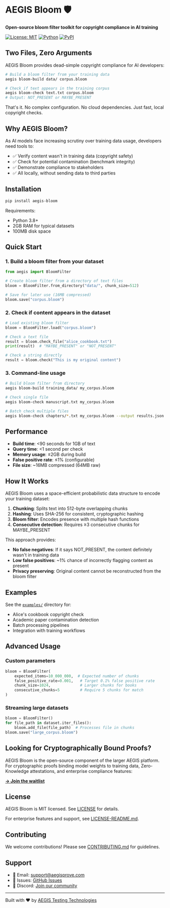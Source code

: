 # AEGIS Bloom 🛡️

**Open-source bloom filter toolkit for copyright compliance in AI training**

[![License: MIT](https://img.shields.io/badge/License-MIT-yellow.svg)](https://opensource.org/licenses/MIT)
[![Python](https://img.shields.io/badge/python-3.8%2B-blue)](https://www.python.org/downloads/)
[![PyPI](https://img.shields.io/pypi/v/aegis-bloom)](https://pypi.org/project/aegis-bloom/)

## Two Files, Zero Arguments

AEGIS Bloom provides dead-simple copyright compliance for AI developers:

```bash
# Build a bloom filter from your training data
aegis bloom-build data/ corpus.bloom

# Check if text appears in the training corpus
aegis bloom-check text.txt corpus.bloom
# Output: NOT_PRESENT or MAYBE_PRESENT
```

That's it. No complex configuration. No cloud dependencies. Just fast, local copyright checks.

## Why AEGIS Bloom?

As AI models face increasing scrutiny over training data usage, developers need tools to:
- ✅ Verify content wasn't in training data (copyright safety)
- ✅ Check for potential contamination (benchmark integrity)  
- ✅ Demonstrate compliance to stakeholders
- ✅ All locally, without sending data to third parties

## Installation

```bash
pip install aegis-bloom
```

Requirements:
- Python 3.8+
- 2GB RAM for typical datasets
- 100MB disk space

## Quick Start

### 1. Build a bloom filter from your dataset

```python
from aegis import BloomFilter

# Create bloom filter from a directory of text files
bloom = BloomFilter.from_directory("data/", chunk_size=512)

# Save for later use (16MB compressed)
bloom.save("corpus.bloom")
```

### 2. Check if content appears in the dataset

```python
# Load existing bloom filter
bloom = BloomFilter.load("corpus.bloom")

# Check a text file
result = bloom.check_file("alice_cookbook.txt")
print(result)  # "MAYBE_PRESENT" or "NOT_PRESENT"

# Check a string directly
result = bloom.check("This is my original content")
```

### 3. Command-line usage

```bash
# Build bloom filter from directory
aegis bloom-build training_data/ my_corpus.bloom

# Check single file
aegis bloom-check manuscript.txt my_corpus.bloom

# Batch check multiple files
aegis bloom-check chapters/*.txt my_corpus.bloom --output results.json
```

## Performance

- **Build time**: <90 seconds for 1GB of text
- **Query time**: <1 second per check
- **Memory usage**: ≤2GB during build
- **False positive rate**: ≤1% (configurable)
- **File size**: ~16MB compressed (64MB raw)

## How It Works

AEGIS Bloom uses a space-efficient probabilistic data structure to encode your training dataset:

1. **Chunking**: Splits text into 512-byte overlapping chunks
2. **Hashing**: Uses SHA-256 for consistent, cryptographic hashing
3. **Bloom filter**: Encodes presence with multiple hash functions
4. **Consecutive detection**: Requires ≥3 consecutive chunks for MAYBE_PRESENT

This approach provides:
- **No false negatives**: If it says NOT_PRESENT, the content definitely wasn't in training data
- **Low false positives**: ~1% chance of incorrectly flagging content as present
- **Privacy preserving**: Original content cannot be reconstructed from the bloom filter

## Examples

See the [`examples/`](examples/) directory for:
- Alice's cookbook copyright check
- Academic paper contamination detection
- Batch processing pipelines
- Integration with training workflows

## Advanced Usage

### Custom parameters

```python
bloom = BloomFilter(
    expected_items=10_000_000,  # Expected number of chunks
    false_positive_rate=0.001,   # Target 0.1% false positive rate
    chunk_size=1024,             # Larger chunks for books
    consecutive_chunks=5         # Require 5 chunks for match
)
```

### Streaming large datasets

```python
bloom = BloomFilter()
for file_path in dataset.iter_files():
    bloom.add_file(file_path)  # Processes file in chunks
bloom.save("large_corpus.bloom")
```

## Looking for Cryptographically Bound Proofs?

AEGIS Bloom is the open-source component of the larger AEGIS platform. For cryptographic proofs binding model weights to training data, Zero-Knowledge attestations, and enterprise compliance features:

**[→ Join the waitlist](https://aegisprove.com)**

## License

AEGIS Bloom is MIT licensed. See [LICENSE](LICENSE) for details.

For enterprise features and support, see [LICENSE-README.md](LICENSE-README.md).

## Contributing

We welcome contributions! Please see [CONTRIBUTING.md](CONTRIBUTING.md) for guidelines.

## Support

- 📧 Email: support@aegisprove.com
- 🐛 Issues: [GitHub Issues](https://github.com/Aegis-Testing-Technologies/aegis-bloom/issues)
- 💬 Discord: [Join our community](https://discord.gg/aegis)

---

Built with ❤️ by [AEGIS Testing Technologies](https://aegisprove.com)
